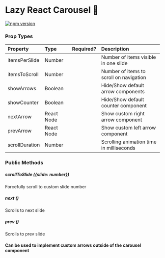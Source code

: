 # Lazy React Carousel :tada:
[![npm version](https://img.shields.io/npm/v/lazy-react-carousel.svg?style=flat)](https://www.npmjs.com/package/lazy-react-carousel)

### Prop Types
| Property | Type | Required? | Description |
|:---|:---|:---:|:---|
| itemsPerSlide | Number |  | Number of items visible in one slide |
| itemsToScroll | Number |  | Number of items to scroll on navigation |
| showArrows | Boolean |  | Hide/Show default arrow components|
| showCounter | Boolean |  | Hide/Show default counter component |
| nextArrow | React Node |  | Show custom right arrow component |
| prevArrow | React Node |  | Show custom left arrow component |
| scrollDuration | Number |  | Scrolling animation time in milliseconds |

### Public Methods

##### scrollToSlide ({slide: number})

Forcefully scroll to custom slide number

##### next ()

Scrolls to next slide

##### prev ()

Scrolls to prev slide

#### Can be used to implement custom arrows outside of the carousel component 
